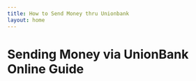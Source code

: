 ```yaml
---
title: How to Send Money thru Unionbank
layout: home
---
```


# Sending Money via UnionBank Online Guide
